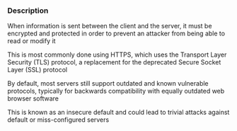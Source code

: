 ### Description

When information is sent between the client and the server, it must be encrypted and protected in order to prevent an attacker from being able to read or modify it

This is most commonly done using HTTPS, which uses the Transport Layer Security (TLS) protocol, a replacement for the deprecated Secure Socket Layer (SSL) protocol

By default, most servers still support outdated and known vulnerable protocols, typically for backwards compatibility with equally outdated web browser software

This is known as an insecure default and could lead to trivial attacks against default or miss-configured servers
